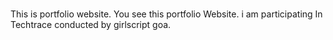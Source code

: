 #
  This is portfolio website.
  You see this portfolio Website.
  i am participating In Techtrace conducted  by girlscript goa.
